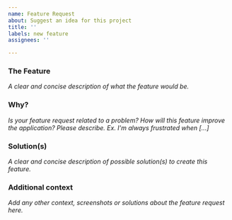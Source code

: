 ```yaml
---
name: Feature Request
about: Suggest an idea for this project
title: ''
labels: new feature
assignees: ''

---
```


### The Feature
_A clear and concise description of what the feature would be._

### Why?
_Is your feature request related to a problem? How will this feature improve the application? Please describe. Ex. I'm always frustrated when [...]_

### Solution(s)
_A clear and concise description of possible solution(s) to create this feature._

### Additional context
_Add any other context, screenshots or solutions about the feature request here._